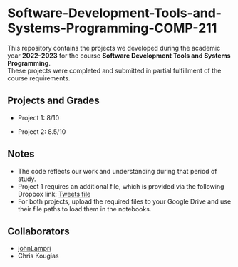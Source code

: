 # Software-Development-Tools-and-Systems-Programming-COMP-211

This repository contains the projects we developed during the academic year **2022–2023** for the course **Software Development Tools and Systems Programming**.  
These projects were completed and submitted in partial fulfillment of the course requirements.

## Projects and Grades

- Project 1: 8/10

- Project 2: 8.5/10

## Notes
- The code reflects our work and understanding during that period of study.
- Project 1 requires an additional file, which is provided via the following Dropbox link: [Tweets file](https://www.dropbox.com/scl/fi/lstg8zbydprwlgg1lhtgy/tweetdhead300000.json?rlkey=pwzrs3icnwxn71pl3k6paxcx8&st=wsn8u7g3&dl=0)
- For both projects, upload the required files to your Google Drive and use their file paths to load them in the notebooks.

## Collaborators
- [johnLampri](https://github.com/johnLampri)
- Chris Kougias
